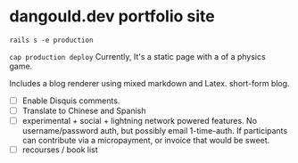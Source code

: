 # dangould.dev portfolio site

```rails s -e production```

```cap production deploy```
Currently, It's a static page with a of a physics game.

Includes a blog renderer using mixed markdown and Latex. short-form blog.

- [ ] Enable Disquis comments.
- [ ] Translate to Chinese and Spanish
- [ ] experimental + social + lightning network powered features. No username/password auth, but possibly email 1-time-auth. If participants can contribute via a micropayment, or invoice that would be sweet.
- [ ] recourses / book list
